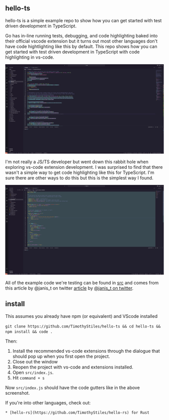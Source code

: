## hello-ts

hello-ts is a simple example repo to show how you can get started with test driven development in TypeScript.

Go has in-line running tests, debugging, and code highlighting baked into their official vscode extension but it turns out most other languages don't have code hightlighting like this by default. This repo shows how you can get started with test driven development in TypeScript with code highlighting in vs-code.

![Example screenshot of golang code from [poly](https://github.com/bebop/poly) covered by tests being highlighted green.](./screenshots/golang-gutters.png)

I'm not really a JS/TS developer but went down this rabbit hole when exploring vs-code extension development. I was surprised to find that there wasn't a simple way to get code highlighting like this for TypeScript. I'm sure there are other ways to do this but this is the simplest way I found.
 
![Example screenshot of typescript code in this repo covered by tests being highlighted green.](./screenshots/typescript-gutters.png)

All of the example code we're testing can be found in [src](./src) and comes from this article by @janis_t on twitter [article](https://www.typescriptbites.io/articles/build-test-and-publish-typescript-npm-package-2022) by [@janis_t on twitter](https://twitter.com/janis_t).


## install

This assumes you already have npm (or equivalent) and VScode installed

```git clone https://github.com/TimothyStiles/hello-ts && cd hello-ts && npm install && code .```

Then:

1. Install the recommended vs-code extensions through the dialogue that should pop up when you first open the project.
2. Close out the window
3. Reopen the project with vs-code and extensions installed.
4. Open `src/index.js`.
5. Hit `command + s`

 Now `src/index.js` should have the code gutters like in the above screenshot.

If you're into other languages, check out:

    * [hello-rs](https://github.com/TimothyStiles/hello-rs) for Rust